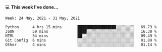 💻 **This week I've done...**

<!--START_SECTION:waka-->
```text
Week: 24 May, 2021 - 31 May, 2021

Python      4 hrs 15 mins       █████████████████░░░░░░░░   69.73 % 
JSON        59 mins             ████░░░░░░░░░░░░░░░░░░░░░   16.30 % 
HTML        34 mins             ██░░░░░░░░░░░░░░░░░░░░░░░   09.49 % 
Git Config  6 mins              ░░░░░░░░░░░░░░░░░░░░░░░░░   01.89 % 
Other       4 mins              ░░░░░░░░░░░░░░░░░░░░░░░░░   01.14 %
```
<!--END_SECTION:waka-->
